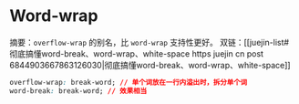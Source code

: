 # Word-wrap

摘要：`overflow-wrap` 的别名，比 `word-wrap` 支持性更好。
双链：[[juejin-list#彻底搞懂word-break、word-wrap、white-space https juejin cn post 6844903667863126030|彻底搞懂word-break、word-wrap、white-space]]

```css
overflow-wrap: break-word; // 单个词放在一行内溢出时，拆分单个词
word-break: break-word; // 效果相当
```
